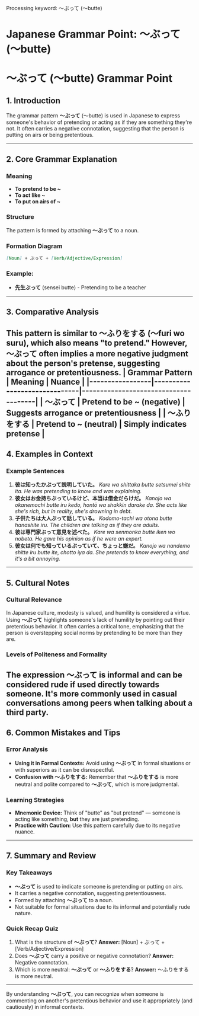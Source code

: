Processing keyword: ～ぶって (〜butte)
# Japanese Grammar Point: ～ぶって (〜butte)
# ～ぶって (〜butte) Grammar Point
## 1. Introduction
The grammar pattern **～ぶって** (〜butte) is used in Japanese to express someone's behavior of pretending or acting as if they are something they're not. It often carries a negative connotation, suggesting that the person is putting on airs or being pretentious.

---
## 2. Core Grammar Explanation
### Meaning
- **To pretend to be ~**
- **To act like ~**
- **To put on airs of ~**
### Structure
The pattern is formed by attaching **～ぶって** to a noun.
### Formation Diagram
```markdown
[Noun] + ぶって + [Verb/Adjective/Expression]
```
### Example:
- **先生ぶって** (sensei butte) - Pretending to be a teacher
---
## 3. Comparative Analysis
This pattern is similar to **～ふりをする** (〜furi wo suru), which also means "to pretend." However, **～ぶって** often implies a more negative judgment about the person's pretense, suggesting arrogance or pretentiousness.
| Grammar Pattern | Meaning                      | Nuance                               |
|-----------------|------------------------------|--------------------------------------|
| ～ぶって         | Pretend to be ~ (negative)   | Suggests arrogance or pretentiousness |
| ～ふりをする     | Pretend to ~ (neutral)       | Simply indicates pretense             |
---
## 4. Examples in Context
### Example Sentences
1. **彼は知ったかぶって説明していた。**
   *Kare wa shittaka butte setsumei shite ita.*
   *He was pretending to know and was explaining.*
2. **彼女はお金持ちぶっているけど、本当は借金だらけだ。**
   *Kanojo wa okanemochi butte iru kedo, hontō wa shakkin darake da.*
   *She acts like she's rich, but in reality, she's drowning in debt.*
3. **子供たちは大人ぶって話している。**
   *Kodomo-tachi wa otona butte hanashite iru.*
   *The children are talking as if they are adults.*
4. **彼は専門家ぶって意見を述べた。**
   *Kare wa senmonka butte iken wo nobeta.*
   *He gave his opinion as if he were an expert.*
5. **彼女は何でも知っているぶっていて、ちょっと嫌だ。**
   *Kanojo wa nandemo shitte iru butte ite, chotto iya da.*
   *She pretends to know everything, and it's a bit annoying.*
---
## 5. Cultural Notes
### Cultural Relevance
In Japanese culture, modesty is valued, and humility is considered a virtue. Using **～ぶって** highlights someone's lack of humility by pointing out their pretentious behavior. It often carries a critical tone, emphasizing that the person is overstepping social norms by pretending to be more than they are.
### Levels of Politeness and Formality
The expression **～ぶって** is informal and can be considered rude if used directly towards someone. It's more commonly used in casual conversations among peers when talking about a third party.
---
## 6. Common Mistakes and Tips
### Error Analysis
- **Using it in Formal Contexts:** Avoid using **～ぶって** in formal situations or with superiors as it can be disrespectful.
- **Confusion with ～ふりをする:** Remember that **～ふりをする** is more neutral and polite compared to **～ぶって**, which is more judgmental.
### Learning Strategies
- **Mnemonic Device:** Think of "butte" as "but pretend" — someone is acting like something, **but** they are just pretending.
- **Practice with Caution:** Use this pattern carefully due to its negative nuance.
---
## 7. Summary and Review
### Key Takeaways
- **～ぶって** is used to indicate someone is pretending or putting on airs.
- It carries a negative connotation, suggesting pretentiousness.
- Formed by attaching **～ぶって** to a noun.
- Not suitable for formal situations due to its informal and potentially rude nature.
### Quick Recap Quiz
1. What is the structure of **～ぶって**?
   **Answer:** [Noun] + ぶって + [Verb/Adjective/Expression]
2. Does **～ぶって** carry a positive or negative connotation?
   **Answer:** Negative connotation.
3. Which is more neutral: **～ぶって** or **～ふりをする**?
   **Answer:** ～ふりをする is more neutral.
---
By understanding **～ぶって**, you can recognize when someone is commenting on another's pretentious behavior and use it appropriately (and cautiously) in informal contexts.
